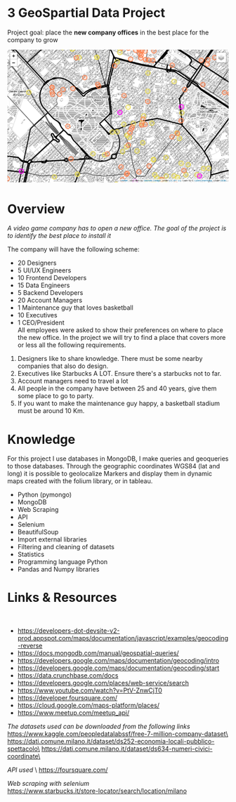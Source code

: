 # 3 GeoSpartial Data Project
Project goal: place the **new company offices** in the best place for the company to grow

<img src="/output/milan_map.png">

# Overview
*A video game company has to open a new office. The goal of the project is to identify the best place to install it*

The company will have the following scheme:
​
- 20 Designers
- 5 UI/UX Engineers
- 10 Frontend Developers
- 15 Data Engineers
- 5 Backend Developers
- 20 Account Managers
- 1 Maintenance guy that loves basketball
- 10 Executives
- 1 CEO/President\
​
All employees were asked to show their preferences on where to place the new office.
In the project we will try to find a place that covers more or less all the following requirements.

1) Designers like to share knowledge. There must be some nearby companies that also do design.
2) Executives like Starbucks A LOT. Ensure there's a starbucks not to far.
3) Account managers need to travel a lot
4) All people in the company have between 25 and 40 years, give them some place to go to party.
5) If you want to make the maintenance guy happy, a basketball stadium must be around 10 Km.

# Knowledge

For this project I use databases in MongoDB, I make queries and geoqueries to those databases. 
Through the geographic coordinates WGS84 (lat and long) it is possible to geolocalize Markers and display them in dynamic maps created with the folium library, or in tableau.


* Python (pymongo)
* MongoDB
* Web Scraping
* API
* Selenium
* BeautifulSoup
* Import external libraries
* Filtering and cleaning of datasets
* Statistics
* Programming language Python
* Pandas and Numpy libraries


# Links & Resources
​
- https://developers-dot-devsite-v2-prod.appspot.com/maps/documentation/javascript/examples/geocoding-reverse
- https://docs.mongodb.com/manual/geospatial-queries/
- https://developers.google.com/maps/documentation/geocoding/intro
- https://developers.google.com/maps/documentation/geocoding/start
- https://data.crunchbase.com/docs
- https://developers.google.com/places/web-service/search
- https://www.youtube.com/watch?v=PtV-ZnwCjT0
- https://developer.foursquare.com/
- https://cloud.google.com/maps-platform/places/
- https://www.meetup.com/meetup_api/

*The datasets used can be downloaded from the following links*\
https://www.kaggle.com/peopledatalabssf/free-7-million-company-dataset\
https://dati.comune.milano.it/dataset/ds252-economia-locali-pubblico-spettacolo\
https://dati.comune.milano.it/dataset/ds634-numeri-civici-coordinate\

*API used* \ 
https://foursquare.com/

*Web scraping with selenium*\
https://www.starbucks.it/store-locator/search/location/milano